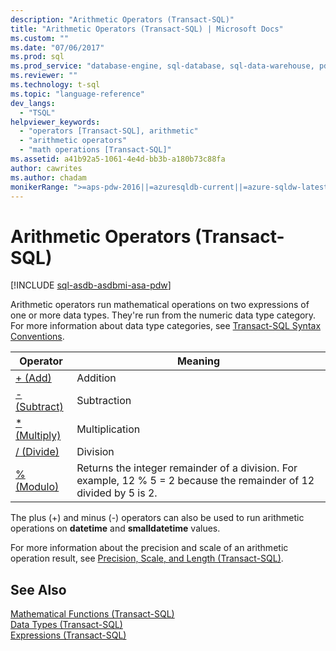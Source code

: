 ```yaml
---
description: "Arithmetic Operators (Transact-SQL)"
title: "Arithmetic Operators (Transact-SQL) | Microsoft Docs"
ms.custom: ""
ms.date: "07/06/2017"
ms.prod: sql
ms.prod_service: "database-engine, sql-database, sql-data-warehouse, pdw"
ms.reviewer: ""
ms.technology: t-sql
ms.topic: "language-reference"
dev_langs: 
  - "TSQL"
helpviewer_keywords: 
  - "operators [Transact-SQL], arithmetic"
  - "arithmetic operators"
  - "math operations [Transact-SQL]"
ms.assetid: a41b92a5-1061-4e4d-bb3b-a180b73c88fa
author: cawrites
ms.author: chadam
monikerRange: ">=aps-pdw-2016||=azuresqldb-current||=azure-sqldw-latest||>=sql-server-2016||>=sql-server-linux-2017||=azuresqldb-mi-current"
---
```

# Arithmetic Operators (Transact-SQL)
[!INCLUDE [sql-asdb-asdbmi-asa-pdw](../../includes/applies-to-version/sql-asdb-asdbmi-asa-pdw.md)]

Arithmetic operators run mathematical operations on two expressions of one or more data types. They're run from the numeric data type category. For more information about data type categories, see [Transact-SQL Syntax Conventions](../../t-sql/language-elements/transact-sql-syntax-conventions-transact-sql.md).  
  
|Operator|Meaning|  
|--------------|-------------|  
|[+ (Add)](../../t-sql/language-elements/add-transact-sql.md)|Addition|  
|[- (Subtract)](../../t-sql/language-elements/subtract-transact-sql.md)|Subtraction|  
|[* (Multiply)](../../t-sql/language-elements/multiply-transact-sql.md)|Multiplication|  
|[/ (Divide)](../../t-sql/language-elements/divide-transact-sql.md)|Division|  
|[% (Modulo)](../../t-sql/language-elements/modulo-transact-sql.md)|Returns the integer remainder of a division. For example, 12 % 5 = 2 because the remainder of 12 divided by 5 is 2.|  
  
The plus (+) and minus (-) operators can also be used to run arithmetic operations on **datetime** and **smalldatetime** values.  
  
For more information about the precision and scale of an arithmetic operation result, see [Precision, Scale, and Length &#40;Transact-SQL&#41;](../../t-sql/data-types/precision-scale-and-length-transact-sql.md).  
  
## See Also  
[Mathematical Functions &#40;Transact-SQL&#41;](../../t-sql/functions/mathematical-functions-transact-sql.md)   
[Data Types &#40;Transact-SQL&#41;](../../t-sql/data-types/data-types-transact-sql.md)   
[Expressions &#40;Transact-SQL&#41;](../../t-sql/language-elements/expressions-transact-sql.md)  
  
  
